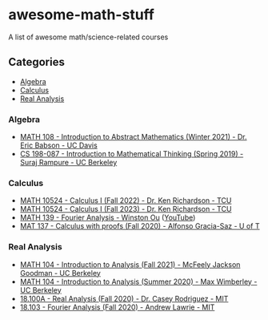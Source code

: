 # awesome-math-stuff
A list of awesome math/science-related courses

## Categories
 - [Algebra](#algebra)
 - [Calculus](#calculus)
 - [Real Analysis](#real-analysis)

### Algebra

 - [MATH 108 - Introduction to Abstract Mathematics (Winter 2021) - Dr. Eric Babson - UC Davis](https://www.math.ucdavis.edu/~babson/MAT108/index_108-W21.html)
 - [CS 198-087 - Introduction to Mathematical Thinking (Spring 2019) - Suraj Rampure - UC Berkeley](https://imt-decal.org/)

### Calculus

 - [MATH 10524 - Calculus I (Fall 2022) - Dr. Ken Richardson - TCU](https://faculty.tcu.edu/richardson/2022F_calc1/)
 - [MATH 10524 - Calculus I (Fall 2023) - Dr. Ken Richardson - TCU](https://faculty.tcu.edu/richardson/2023F_calc1/)
 - [MATH 139 - Fourier Analysis - Winston Ou](https://drive.google.com/file/d/1f1pp1QkF0BqqLELBrKyk69X0ofd3SjdR/view) ([YouTube](https://www.youtube.com/playlist?list=PLun8-Z_lTkC5KUsw0dO2SBkdwdEVKqcP5))
 - [MAT 137 - Calculus with proofs (Fall 2020) - Alfonso Gracia-Saz - U of T](https://www.math.utoronto.ca/alfonso/137/137.html?videos)

### Real Analysis

 - [MATH 104 - Introduction to Analysis (Fall 2021) - McFeely Jackson Goodman - UC Berkeley](https://math.berkeley.edu/~mjgoodman/teaching/104F21/)
 - [MATH 104 - Introduction to Analysis (Summer 2020) - Max Wimberley - UC Berkeley](https://www.youtube.com/@RealAnalysisSummer-MaxWimberle/playlists)
 - [18.100A - Real Analysis (Fall 2020) - Dr. Casey Rodriguez - MIT](https://www.youtube.com/playlist?list=PLUl4u3cNGP61O7HkcF7UImpM0cR_L2gSw)
 - [18.103 - Fourier Analysis (Fall 2020) - Andrew Lawrie - MIT](https://www.youtube.com/playlist?list=PLIygTcviGPKBMyjct4h5QLNBWxIeglSMA)

